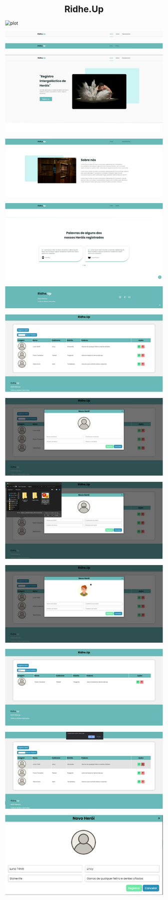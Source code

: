 <h1 align="center">Ridhe.Up</h1>

![plot](LOGO)
<br></br>
![plot](https://github.com/MichelBNasc/Ridhe.Up/blob/main/img/telas/index_header.jpeg)
<br></br>
![plot](https://github.com/MichelBNasc/Ridhe.Up/blob/main/img/telas/index_header2.jpeg)
<br></br>
![plot](https://github.com/MichelBNasc/Ridhe.Up/blob/main/img/telas/index_home.jpeg)
<br></br>
![plot](https://github.com/MichelBNasc/Ridhe.Up/blob/main/img/telas/index_about.jpeg)
<br></br>
![plot](https://github.com/MichelBNasc/Ridhe.Up/blob/main/img/telas/index_testimonials.jpeg)
<br></br>
![plot](https://github.com/MichelBNasc/Ridhe.Up/blob/main/img/telas/index_footer.jpeg)
<br></br>
![plot](https://github.com/MichelBNasc/Ridhe.Up/blob/main/img/telas/registro_home.jpeg)
<br></br>
![plot](https://github.com/MichelBNasc/Ridhe.Up/blob/main/img/telas/registro_registrando_heroi.jpeg)
<br></br>
![plot](https://github.com/MichelBNasc/Ridhe.Up/blob/main/img/telas/registro_upando_imagem.jpeg)
<br></br>
![plot](https://github.com/MichelBNasc/Ridhe.Up/blob/main/img/telas/registro_imagem_upada.jpeg)
<br></br>
![plot](https://github.com/MichelBNasc/Ridhe.Up/blob/main/img/telas/registro_buscar.jpeg)
<br></br>
![plot](https://github.com/MichelBNasc/Ridhe.Up/blob/main/img/telas/registro_excluir.jpeg)
<br></br>
![plot](https://github.com/MichelBNasc/Ridhe.Up/blob/main/img/telas/registro_editar.jpeg)
<br></br>

